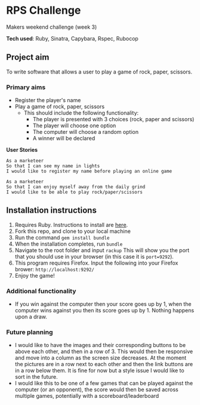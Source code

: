 # RPS Challenge
Makers weekend challenge (week 3)

**Tech used**:
Ruby,
Sinatra,
Capybara,
Rspec,
Rubocop

## Project aim
To write software that allows a user to play a game of rock, paper, scissors.

### Primary aims
* Register the player's name
* Play a game of rock, paper, scissors
  * This should include the following functionality:
    - The player is presented with 3 choices (rock, paper and scissors)
    - The player will choose one option
    - The computer will choose a random option
    - A winner will be declared

**User Stories**
```
As a marketeer
So that I can see my name in lights
I would like to register my name before playing an online game

As a marketeer
So that I can enjoy myself away from the daily grind
I would like to be able to play rock/paper/scissors
```

## Installation instructions
1. Requires Ruby. Instructions to install are [here](https://www.ruby-lang.org/en/documentation/installation/).
2. Fork this repo, and clone to your local machine
3. Run the command `gem install bundle`
4. When the installation completes, run `bundle` 
5. Navigate to the root folder and input 
```rackup```
This will show you the port that you should use in your browser (in this case it is `port=9292`).
6. This program requires Firefox. Input the following into your Firefox brower:
```http://localhost:9292/```
7. Enjoy the game!

### Additional functionality
* If you win against the computer then your score goes up by 1, when the computer wins against you then its score goes up by 1. Nothing happens upon a draw.

### Future planning
* I would like to have the images and their corresponding buttons to be above each other, and then in a row of 3. This would then be responsive and move into a column as the screen size decreases. At the moment the pictures are in a row next to each other and then the link buttons are in a row below them. It is fine for now but a style issue I would like to sort in the future.
* I would like this to be one of a few games that can be played against the computer (or an opponent), the score would then be saved across multiple games, potentially with a scoreboard/leaderboard

